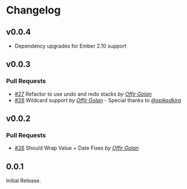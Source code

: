 Changelog
=========

## v0.0.4

- Dependency upgrades for Ember 2.10 support

## v0.0.3

### Pull Requests

- [#27](https://github.com/offirgolan/ember-time-machine/pull/27)  Refactor to use undo and redo stacks  *by [Offir Golan](https://github.com/offirgolan)*
- [#28](https://github.com/offirgolan/ember-time-machine/pull/28)  Wildcard support  *by [Offir Golan](https://github.com/offirgolan)* - Special thanks to *[@spikedkira](https://github.com/spikedkira)*

## v0.0.2

### Pull Requests

- [#26](https://github.com/offirgolan/ember-time-machine/pull/26)  Should Wrap Value + Date Fixes  *by [Offir Golan](https://github.com/offirgolan)*

## 0.0.1

Initial Release.
